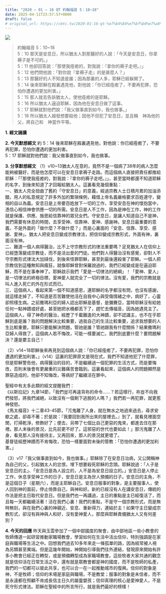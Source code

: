 ```yaml
---
title: "2020 – 01 – 16 QT 約翰福音 5：10~18"
date: 2025-04-11T23:57:57+0800
draft: false
# original_url: https://cmtc.tw/2020-01-16-qt-%e7%b4%84%e7%bf%b0%e7%a6%8f%e9%9f%b3-5%ef%bc%9a1018
---
```


![](/images/qt.jpg)
> 約翰福音 5：10\~18  
> 5：10 那天是安息日，所以猶太人對那醫好的人說：「今天是安息日，你拿褥子是不可的。」  
> 5：11 他卻回答說：「那使我痊癒的，對我說：『拿你的褥子走吧。』」  
> 5：12 他們問他說：「對你說『拿褥子走』的是甚麼人？」  
> 5：13 那醫好的人不知道是誰；因為那裏的人多，耶穌已經躲開了。  
> 5：14 後來耶穌在殿裏遇見他，對他說：「你已經痊癒了，不要再犯罪，恐怕你遭遇的更加利害。」  
> 5：15 那人就去告訴猶太人，使他痊癒的是耶穌。  
> 5：16 所以猶太人逼迫耶穌，因為他在安息日做了這事。  
> 5：17 耶穌就對他們說：「我父做事直到如今，我也做事。」  
> 5：18 所以猶太人越發想要殺他；因他不但犯了安息日，並且稱　神為他的父，將自己和　神當作平等。

**1. 經文誦讀**

**2.  今天默想經文**
約 5：14 後來耶穌在殿裏遇見他，對他說：你已經痊癒了，不要再犯罪，恐怕你遭遇的更加利害。  
5：17 耶穌就對他們說：我父做事直到如今，我也做事。

**3. 分享默想經文**
（1）v10\~13猶太人在意的，竟然不是一個病了38年的病人怎麼能夠被醫好，而是他怎麼可以在安息日拿褥子走路。而這個病人直接把責任都推給耶穌：「「那使我痊癒的，對我說：『拿你的褥子走吧。』」，甚至當時都還不知道耶穌的名字，到後來知道了才回報給猶太人。這裏看見幾個重點：  
一、猶太人完全扭曲了舊約「守安息日」的意義，經過宗教人士日積月累的加油添醋，用人的私意規定了許多外加的繁瑣條例，藉借上帝名義嚴格要求百姓遵守，變相的自以為義。安息日是上帝要百姓放下一切的工作，享受安息在神的懷抱當中，憑信心相信神會供應一切的所需。安息日是人不工作，因為是神在工作，神的工作就是保護、供應、施恩給信靠神的眾兒女們。守安息日，是讓人知道自己不是神，我們需要有休息的時間，去享受神、信靠神、愛神、感謝神。安息日最重要的意義，不是外面的「做什麼？不做什麼？」而是心裏面的「安息、信靠、享受、感謝、愛神」。猶太人把安息日變成宗教律法，把信仰變成宗教形式，外面有神，裏面沒有神。  
二、難道一個人病得醫治，比不上守宗教形式的律法重要嗎？足見猶太人在信仰上已經墮落變成宗教徒，而不是活出愛的門徒。他們對人得醫治沒有感覺，卻對人不守宗教形式律法大加撻伐，到後來怪罪耶穌，甚至到最後還殺害了耶穌。一個人把宗教信到這種無知與瘋狂，就像耶穌曾對保羅說過的，我們已經變成是在逼迫耶穌，而不是在事奉神了。耶穌啟示我們「愛是一切律法的總綱」！「愛神、愛人」是一切律法的終極目標，愛神愛人就完全了一切的律法。沒有愛，我們的宗教就是叫人進入死亡的外在形式而已。  
三、這個病人，看起來第一個不知道感恩，連耶穌的名字都沒有問，也沒有感謝，就這樣走掉了，不知道是否苦難使他活在自我中心與受傷情緒之中，病好了，心靈卻照樣生病。之前撒瑪利亞的婦人認出耶穌是基督，是彌賽亞，當時耶穌沒有給她任何一點神蹟或好處，甚至她把水桶都丟下了，趕忙去傳福音，因為她遇見主了。這個病人，得了神奇的醫治，經歷了千載難逢的大神蹟，卻不認識主，也不在乎耶穌到底是誰？我的問題解決比較重要，過我自己的生活比較重要，追求我想要的人生比較重要。耶穌只要能解決問題，管祂是誰？管祂跟我有什麼關係？結果撒瑪利亞婦人得救了，這個病人若不悔改，可能一樣要滅亡。我們到底要什麼？要問題解決？還是要主自己！

（2）v14\~18耶穌後來再見到這個病人說：「你已經痊癒了，不要再犯罪，恐怕你遭遇的更加利害。」（v14）這裏的犯罪原文是現在式，我們不知道他犯了什麼罪，但是耶穌警告他，病得醫治的目的，不是繼續過一個犯罪的生活方式，而是要悔改，否則末後會有更嚴重的災難痛苦會臨到。這裏看起來，這個病人的問題顯然是罪惡造成的，他卻不知悔改，等病好了繼續活在罪中。

聖經中有太多此類的經文提醒我們：  
《以斯拉記》九章14節，「我們豈可再違背祢的命令……？若這樣行，祢豈不向我們發怒，將我們滅絕，以致沒有一個剩下逃脫的人嗎？」我們若一再犯罪，就更惹神發怒。  
《馬太福音》十二章43-45節，「污鬼離了人身，就在無水之地過來過去，尋求安歇之處，卻尋不著；於是說：『我要回到我所出來的屋裡去。』到了，就看見裡面空閒，打掃乾淨，修飾好了；便去，另帶了七個比自己更惡的鬼來，都進去住在那裡。那人末後的景況，比先前更不好了。這邪惡的世代也要如此！」那污鬼離了人身，看見那人沒有接待主，又再回來，那人的景況就更壞了。  
基督徒經歷神蹟而不肯悔改，恐怕一樣要面對未後的管教：「恐怕你遭遇的更加利害。」

（3）v17「我父做事直到如今，我也做事。」耶穌除了在安息日治病，又公開稱神為自己的父，引起猶太人的忿恨，埋下想要殺死耶穌的念頭。耶穌說過：「人子是安息日的主」、「安息日是為人設立的，人不是為安息日設立的。」安息日是人停止工作，休息享受神工作的日子，安息日是主為世人預備的日子。安息日的主角，不是這個日子（星期六），而是主耶穌自己。安息日服事的對象，是主要服事人，使人回到神的面前，停止倚靠自己，與神和好。新約已經沒有人在講安息日，傳統的作法是把主日取代安息日。但是我們也一再講過，主日的重點是主已經復活了，而且每一天都繼續活著！活在我們心裏！我們的重點，不是守一個宗教形式，而是無時無刻，與在我們心裏的神親近、安息、重新得力，連結於主！如果守主日變成宗教形式，卻沒有與神與人和好，沒有愛神愛人，那麼與耶穌責備猶太人又有何差別？

**4. 今天的回應**
昨天與玉雲參加了一個中部國度的聚會，由中部地區一些小教會的牧師傳道一起研習推動家職場教會，學習如何在生活中活出信仰，特別強調是在家庭與職場等生活之中。回想我們過去10多年來走一條孤單的路，因為經常被人視為另類甚至異端。但是這幾年開始，神開始引導我們往外連結，發現原來開始有許多小教會已經正在轉型，或是預備轉型成為家職場教會。這些牧者大家共通的觀念就是信仰活在日常生活之中，還有就是眾教會都是神的國度，而不是牧師的私產，我們的一切都可以彼此共享，也可以合一在一起推動城市的復興。信仰的對象是神，不是牧師；信仰的禾場是家庭與職場，不是教堂；服事的對象是未信者，而不是永遠都在照顧不肯成長信主日久的屬靈嬰孩；信仰真理的核心是愛神愛人，不是死守形式律法。耶穌在聖經中的所言所行，就是我們最好的榜樣！
